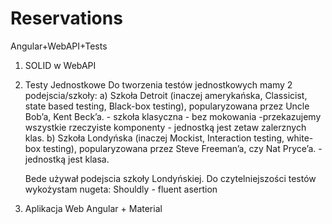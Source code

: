 # Reservations
Angular+WebAPI+Tests

1. SOLID w WebAPI
2. Testy Jednostkowe
   Do tworzenia testów jednostkowych mamy 2 podejscia/szkoły:
   a) Szkoła Detroit (inaczej amerykańska, Classicist, state based testing, Black-box testing), popularyzowana przez Uncle Bob’a, Kent Beck’a. - szkoła klasyczna - bez mokowania -przekazujemy wszystkie rzeczyiste komponenty - jednostką jest zetaw zalerznych klas.
   b) Szkoła Londyńska (inaczej Mockist, Interaction testing, white-box testing), popularyzowana przez Steve Freeman’a, czy Nat Pryce’a. - jednostką jest klasa.

   Bede używał podejscia szkoły Londyńskiej.
   Do czytelniejszości testów wykożystam nugeta: Shouldly - fluent asertion
4. Aplikacja Web Angular + Material
